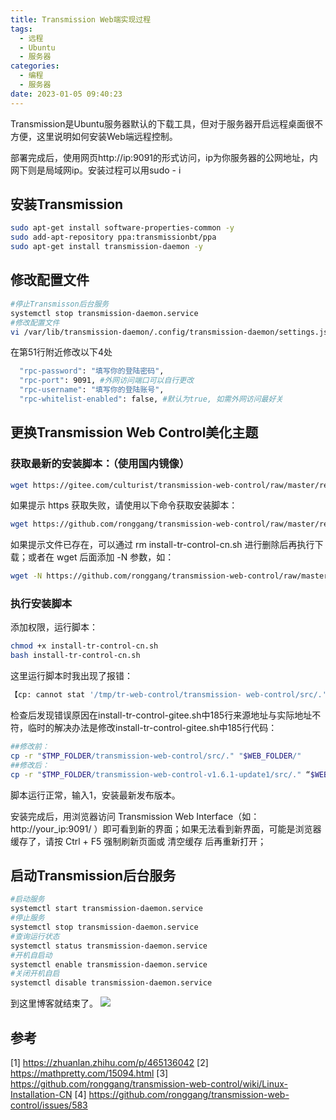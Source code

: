 ```yaml
---
title: Transmission Web端实现过程
tags:
  - 远程
  - Ubuntu
  - 服务器
categories:
  - 编程
  - 服务器
date: 2023-01-05 09:40:23
---
```

Transmission是Ubuntu服务器默认的下载工具，但对于服务器开启远程桌面很不方便，这里说明如何安装Web端远程控制。

部署完成后，使用网页http://ip:9091的形式访问，ip为你服务器的公网地址，内网下则是局域网ip。安装过程可以用sudo - i

## 安装Transmission
```bash
sudo apt-get install software-properties-common -y
sudo add-apt-repository ppa:transmissionbt/ppa
sudo apt-get install transmission-daemon -y
```
## 修改配置文件
```bash
#停止Transmisson后台服务
systemctl stop transmission-daemon.service
#修改配置文件
vi /var/lib/transmission-daemon/.config/transmission-daemon/settings.json
```
在第51行附近修改以下4处
```bash
  "rpc-password": "填写你的登陆密码",
  "rpc-port": 9091, #外网访问端口可以自行更改
  "rpc-username": "填写你的登陆账号",
  "rpc-whitelist-enabled": false, #默认为true, 如需外网访问最好关
```

## 更换Transmission Web Control美化主题
### 获取最新的安装脚本：（使用国内镜像）
```bash
wget https://gitee.com/culturist/transmission-web-control/raw/master/release/install-tr-control-gitee.sh
```

如果提示 https 获取失败，请使用以下命令获取安装脚本：
```bash
wget https://github.com/ronggang/transmission-web-control/raw/master/release/install-tr-control-cn.sh --no-check-certificate
```
如果提示文件已存在，可以通过 rm install-tr-control-cn.sh 进行删除后再执行下载；或者在 wget 后面添加 -N 参数，如：
```bash
wget -N https://github.com/ronggang/transmission-web-control/raw/master/release/install-tr-control-cn.sh --no-check-certificate
```
### 执行安装脚本
添加权限，运行脚本：
```bash
chmod +x install-tr-control-cn.sh
bash install-tr-control-cn.sh
```
这里运行脚本时我出现了报错：
```bash
【cp: cannot stat '/tmp/tr-web-control/transmission- web-control/src/.': No such file or directory】
```
检查后发现错误原因在install-tr-control-gitee.sh中185行来源地址与实际地址不符，临时的解决办法是修改install-tr-control-gitee.sh中185行代码：
```bash
##修改前：
cp -r "$TMP_FOLDER/transmission-web-control/src/." "$WEB_FOLDER/"
##修改后：
cp -r "$TMP_FOLDER/transmission-web-control-v1.6.1-update1/src/." “$WEB_FOLDER/”
```
脚本运行正常，输入1，安装最新发布版本。

安装完成后，用浏览器访问 Transmission Web Interface（如：http://your_ip:9091/ ）即可看到新的界面；如果无法看到新界面，可能是浏览器缓存了，请按 Ctrl + F5 强制刷新页面或 清空缓存 后再重新打开；

## 启动Transmission后台服务
```bash
#启动服务
systemctl start transmission-daemon.service
#停止服务
systemctl stop transmission-daemon.service
#查询运行状态
systemctl status transmission-daemon.service
#开机自启动
systemctl enable transmission-daemon.service
#关闭开机自启
systemctl disable transmission-daemon.service
```
到这里博客就结束了。
![](tr.png)

## 参考
[1] https://zhuanlan.zhihu.com/p/465136042
[2] https://mathpretty.com/15094.html
[3] https://github.com/ronggang/transmission-web-control/wiki/Linux-Installation-CN
[4] https://github.com/ronggang/transmission-web-control/issues/583